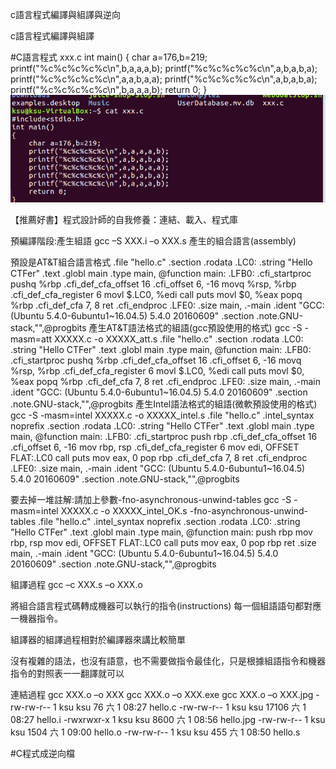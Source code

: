 c語言程式編譯與組譯與逆向

c語言程式編譯與組譯

#C語言程式 xxx.c
int main()
{
    char a=176,b=219;
    printf("%c%c%c%c%c\n",b,a,a,a,b);
    printf("%c%c%c%c%c\n",a,b,a,b,a);
    printf("%c%c%c%c%c\n",a,a,b,a,a);
    printf("%c%c%c%c%c\n",a,b,a,b,a);
    printf("%c%c%c%c%c\n",b,a,a,a,b);
    return 0;
}
![](https://github.com/ase78920019/assignment/blob/master/%E6%93%B7%E5%8F%966.PNG)

【推薦好書】程式設計師的自我修養：連結、載入、程式庫

預編譯階段:產生組語
gcc –S XXX.i  –o XXX.s
產生的組合語言(assembly)

預設是AT&T組合語言格式
	.file	"hello.c"
	.section	.rodata
.LC0:
	.string	"Hello CTFer"
	.text
	.globl	main
	.type	main, @function
main:
.LFB0:
	.cfi_startproc
	pushq	%rbp
	.cfi_def_cfa_offset 16
	.cfi_offset 6, -16
	movq	%rsp, %rbp
	.cfi_def_cfa_register 6
	movl	$.LC0, %edi
	call	puts
	movl	$0, %eax
	popq	%rbp
	.cfi_def_cfa 7, 8
	ret
	.cfi_endproc
.LFE0:
	.size	main, .-main
	.ident	"GCC: (Ubuntu 5.4.0-6ubuntu1~16.04.5) 5.4.0 20160609"
	.section	.note.GNU-stack,"",@progbits
產生AT&T語法格式的組語(gcc預設使用的格式)
gcc -S -masm=att XXXXX.c -o XXXXX_att.s
	.file	"hello.c"
	.section	.rodata
.LC0:
	.string	"Hello CTFer"
	.text
	.globl	main
	.type	main, @function
main:
.LFB0:
	.cfi_startproc
	pushq	%rbp
	.cfi_def_cfa_offset 16
	.cfi_offset 6, -16
	movq	%rsp, %rbp
	.cfi_def_cfa_register 6
	movl	$.LC0, %edi
	call	puts
	movl	$0, %eax
	popq	%rbp
	.cfi_def_cfa 7, 8
	ret
	.cfi_endproc
.LFE0:
	.size	main, .-main
	.ident	"GCC: (Ubuntu 5.4.0-6ubuntu1~16.04.5) 5.4.0 20160609"
	.section	.note.GNU-stack,"",@progbits
產生Intel語法格式的組語(微軟預設使用的格式)
gcc -S -masm=intel XXXXX.c -o XXXXX_intel.s
	.file	"hello.c"
	.intel_syntax noprefix
	.section	.rodata
.LC0:
	.string	"Hello CTFer"
	.text
	.globl	main
	.type	main, @function
main:
.LFB0:
	.cfi_startproc
	push	rbp
	.cfi_def_cfa_offset 16
	.cfi_offset 6, -16
	mov	rbp, rsp
	.cfi_def_cfa_register 6
	mov	edi, OFFSET FLAT:.LC0
	call	puts
	mov	eax, 0
	pop	rbp
	.cfi_def_cfa 7, 8
	ret
	.cfi_endproc
.LFE0:
	.size	main, .-main
	.ident	"GCC: (Ubuntu 5.4.0-6ubuntu1~16.04.5) 5.4.0 20160609"
	.section	.note.GNU-stack,"",@progbits
	
要去掉一堆註解:請加上參數-fno-asynchronous-unwind-tables
gcc -S -masm=intel XXXXX.c -o XXXXX_intel_OK.s -fno-asynchronous-unwind-tables
	.file	"hello.c"
	.intel_syntax noprefix
	.section	.rodata
.LC0:
	.string	"Hello CTFer"
	.text
	.globl	main
	.type	main, @function
main:
	push	rbp
	mov	rbp, rsp
	mov	edi, OFFSET FLAT:.LC0
	call	puts
	mov	eax, 0
	pop	rbp
	ret
	.size	main, .-main
	.ident	"GCC: (Ubuntu 5.4.0-6ubuntu1~16.04.5) 5.4.0 20160609"
	.section	.note.GNU-stack,"",@progbits
	
組譯過程
gcc –c XXX.s –o XXX.o

將組合語言程式碼轉成機器可以執行的指令(instructions)
每一個組語語句都對應一機器指令。

組譯器的組譯過程相對於編譯器來講比較簡單

沒有複雜的語法，也沒有語意，也不需要做指令最佳化，只是根據組語指令和機器指令的對照表一一翻譯就可以

連結過程
gcc  XXX.o –o XXX
gcc  XXX.o –o XXX.exe
gcc  XXX.o –o XXX.jpg
-rw-rw-r-- 1 ksu ksu    76  六   1 08:27 hello.c
-rw-rw-r-- 1 ksu ksu 17106  六   1 08:27 hello.i
-rwxrwxr-x 1 ksu ksu  8600  六   1 08:56 hello.jpg
-rw-rw-r-- 1 ksu ksu  1504  六   1 09:00 hello.o
-rw-rw-r-- 1 ksu ksu   455  六   1 08:50 hello.s

#C程式成逆向檔
